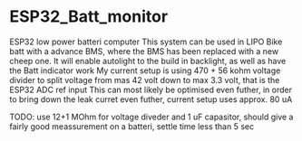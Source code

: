 # ESP32_Batt_monitor
ESP32 low power batteri computer
This system can be used in LIPO Bike batt with a advance BMS, where the BMS has been replaced with a new cheep one.
It will enable autolight to the build in backlight, as well as have the Batt indicator work
My current setup is using 470 + 56 kohm voltage divider to split voltage from mas 42 volt down to max 3.3 volt, that is the ESP32 ADC ref input
This can most likely be optimised even futher, in order to bring down the leak curret even futher, current setup uses approx. 80 uA

TODO: use 12+1 MOhm for voltage diveder and 1 uF capasitor, should give a fairly good meassurement on a batteri, settle time less than 5 sec
